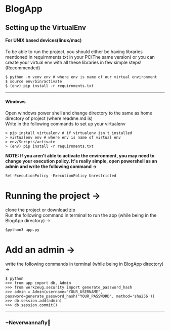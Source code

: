 # BlogApp
## Setting up the VirtualEnv
#### For UNIX based devices(linux/mac)
To be able to run the project, you should either be having libraries mentioned in requirnments.txt in your PC(The same version) or you can create your virtual env with all these libraries in few simple steps! (Recommended)<br>

```
$ python -m venv env # where env is name of our virtual environment
$ source env/bin/activate
$ (env) pip install -r requirnments.txt
```
<hr></hr>

#### Windows 
Open windows power shell and change directory to the same as home directory of project (where readme.md is)<br>
Write in the following commands to set up your virtualenv

```
> pip install virtualenv # if virtualenv isn't installed
> virtualenv env # where env is name of virtual env
> env/Scripts/activate
> (env) pip install -r requirnments.txt
```
<strong>NOTE: If you aren't able to activate the environment, you may need to change your execution policy. It's really simple, open powershell as an admin and write the following command -></strong>
```
Set-ExecutionPolicy -ExecutionPolicy Unrestricted
```

# Running the project ->
clone the project or download zip<br>
Run the following command in terminal to run the app (while being in the BlogApp directory) ->
```
$python3 app.py
```

# Add an admin ->
write the following commands in terminal (while being in BlogApp directory) ->
```
$ python
>>> from app import db, Admin
>>> from werkzeug.security import generate_password_hash
>>> admin = Admin(username="YOUR_USERNAME", password=generate_password_hash("YOUR_PASSWORD", method='sha256'))
>>> db.session.add(admin)
>>> db.session.commit()
```
<hr> </hr>

### ~Neverwannafly
